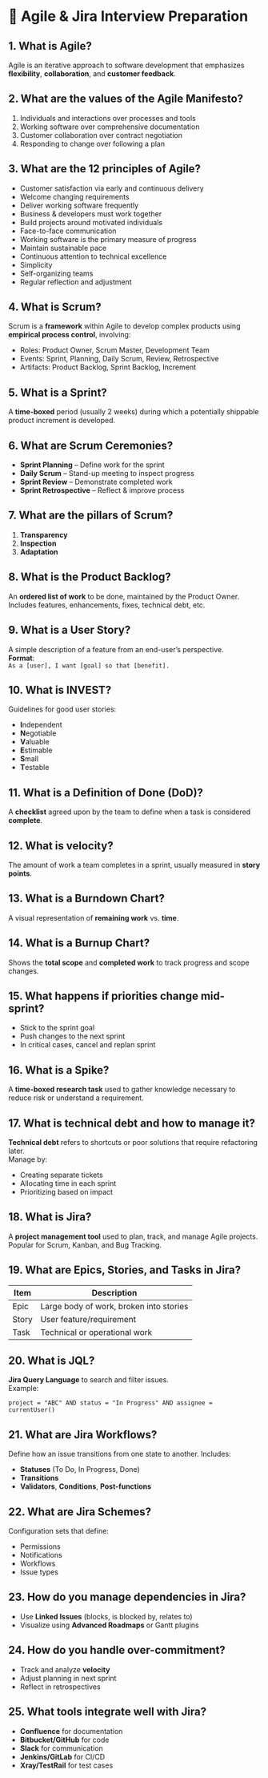 
# 📘 Agile & Jira Interview Preparation

## 1. What is Agile?
Agile is an iterative approach to software development that emphasizes **flexibility**, **collaboration**, and **customer feedback**.

## 2. What are the values of the Agile Manifesto?
1. Individuals and interactions over processes and tools  
2. Working software over comprehensive documentation  
3. Customer collaboration over contract negotiation  
4. Responding to change over following a plan  

## 3. What are the 12 principles of Agile?
- Customer satisfaction via early and continuous delivery  
- Welcome changing requirements  
- Deliver working software frequently  
- Business & developers must work together  
- Build projects around motivated individuals  
- Face-to-face communication  
- Working software is the primary measure of progress  
- Maintain sustainable pace  
- Continuous attention to technical excellence  
- Simplicity  
- Self-organizing teams  
- Regular reflection and adjustment  

## 4. What is Scrum?
Scrum is a **framework** within Agile to develop complex products using **empirical process control**, involving:
- Roles: Product Owner, Scrum Master, Development Team
- Events: Sprint, Planning, Daily Scrum, Review, Retrospective
- Artifacts: Product Backlog, Sprint Backlog, Increment

## 5. What is a Sprint?
A **time-boxed** period (usually 2 weeks) during which a potentially shippable product increment is developed.

## 6. What are Scrum Ceremonies?
- **Sprint Planning** – Define work for the sprint  
- **Daily Scrum** – Stand-up meeting to inspect progress  
- **Sprint Review** – Demonstrate completed work  
- **Sprint Retrospective** – Reflect & improve process  

## 7. What are the pillars of Scrum?
1. **Transparency**  
2. **Inspection**  
3. **Adaptation**  

## 8. What is the Product Backlog?
An **ordered list of work** to be done, maintained by the Product Owner. Includes features, enhancements, fixes, technical debt, etc.

## 9. What is a User Story?
A simple description of a feature from an end-user’s perspective.  
**Format**:  
`As a [user], I want [goal] so that [benefit].`

## 10. What is INVEST?
Guidelines for good user stories:
- **I**ndependent  
- **N**egotiable  
- **V**aluable  
- **E**stimable  
- **S**mall  
- **T**estable  

## 11. What is a Definition of Done (DoD)?
A **checklist** agreed upon by the team to define when a task is considered **complete**.

## 12. What is velocity?
The amount of work a team completes in a sprint, usually measured in **story points**.

## 13. What is a Burndown Chart?
A visual representation of **remaining work** vs. **time**.

## 14. What is a Burnup Chart?
Shows the **total scope** and **completed work** to track progress and scope changes.

## 15. What happens if priorities change mid-sprint?
- Stick to the sprint goal  
- Push changes to the next sprint  
- In critical cases, cancel and replan sprint

## 16. What is a Spike?
A **time-boxed research task** used to gather knowledge necessary to reduce risk or understand a requirement.

## 17. What is technical debt and how to manage it?
**Technical debt** refers to shortcuts or poor solutions that require refactoring later.  
Manage by:
- Creating separate tickets  
- Allocating time in each sprint  
- Prioritizing based on impact

## 18. What is Jira?
A **project management tool** used to plan, track, and manage Agile projects. Popular for Scrum, Kanban, and Bug Tracking.

## 19. What are Epics, Stories, and Tasks in Jira?

| Item  | Description                          |
|-------|--------------------------------------|
| Epic  | Large body of work, broken into stories |
| Story | User feature/requirement             |
| Task  | Technical or operational work        |

## 20. What is JQL?
**Jira Query Language** to search and filter issues.  
Example:
```jql
project = "ABC" AND status = "In Progress" AND assignee = currentUser()
```

## 21. What are Jira Workflows?
Define how an issue transitions from one state to another. Includes:
- **Statuses** (To Do, In Progress, Done)  
- **Transitions**  
- **Validators**, **Conditions**, **Post-functions**

## 22. What are Jira Schemes?
Configuration sets that define:
- Permissions  
- Notifications  
- Workflows  
- Issue types

## 23. How do you manage dependencies in Jira?
- Use **Linked Issues** (blocks, is blocked by, relates to)  
- Visualize using **Advanced Roadmaps** or Gantt plugins

## 24. How do you handle over-commitment?
- Track and analyze **velocity**  
- Adjust planning in next sprint  
- Reflect in retrospectives

## 25. What tools integrate well with Jira?
- **Confluence** for documentation  
- **Bitbucket/GitHub** for code  
- **Slack** for communication  
- **Jenkins/GitLab** for CI/CD  
- **Xray/TestRail** for test cases  
